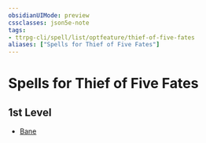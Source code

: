 ```yaml
---
obsidianUIMode: preview
cssclasses: json5e-note
tags:
- ttrpg-cli/spell/list/optfeature/thief-of-five-fates
aliases: ["Spells for Thief of Five Fates"]
---
```

# Spells for Thief of Five Fates

## 1st Level

- [Bane](bane "PHB")